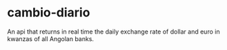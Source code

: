 # cambio-diario
An api that returns in real time the daily exchange rate of dollar and euro in kwanzas of all Angolan banks.
